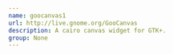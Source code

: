 ```yaml
---
name: goocanvas1
url: http://live.gnome.org/GooCanvas
description: A cairo canvas widget for GTK+.
group: None
---
```

